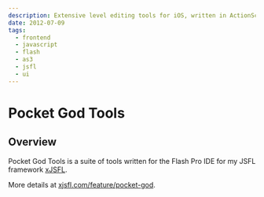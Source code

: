 ```yaml
---
description: Extensive level editing tools for iOS, written in ActionScript and JSFL and running in the Flash IDE
date: 2012-07-09
tags:
  - frontend
  - javascript
  - flash
  - as3
  - jsfl
  - ui
---
```


# Pocket God Tools

## Overview

Pocket God Tools is a suite of tools written for the Flash Pro IDE for my JSFL framework [xJSFL](http://xjsfl.com).

More details at [xjsfl.com/feature/pocket-god](http://xjsfl.com/feature/pocket-god).
